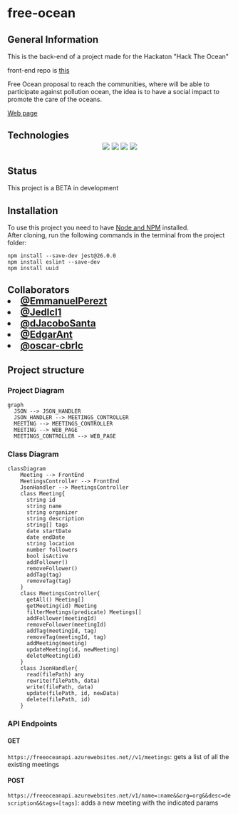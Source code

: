 # free-ocean

<h2>General Information</h2>
This is the back-end of a project made for the Hackaton "Hack The Ocean"<br>

front-end repo is [this](https://github.com/oscar-cbrlc/free-ocean-web-page) <br>
  
  <p>Free Ocean proposal to reach the communities, where will be able to participate against pollution ocean, the idea is to have a social impact to promote the care of the oceans.</p>
  
<a href="https://oscar-cbrlc.github.io/free-ocean-web-page/">Web page</a>

<h2>Technologies</2>
  <div id="badge" align="center">
    <img src= "https://img.shields.io/badge/html5-%23E34F26.svg?style=for-the-badge&logo=html5&logoColor=white">
    <img src= "https://img.shields.io/badge/css3-%231572B6.svg?style=for-the-badge&logo=css3&logoColor=white">
    <img src="https://img.shields.io/badge/javascript-%23323330.svg?style=for-the-badge&logo=javascript&logoColor=%23F7DF1E">
    <img src="https://img.shields.io/badge/JSON-black?style=for-the-badge&logo=json&badgeColor=010101">
  </div>

<h2>Status</h2>
  <p> This project is a BETA in development</p>

<h2>Installation</h2>

To use this project you need to have [Node and NPM](https://nodejs.org/es/) installed.<br>
After cloning, run the following commands in the terminal from the project folder:

```
npm install --save-dev jest@26.0.0
npm install eslint --save-dev
npm install uuid
```

<h2>Collaborators</2>
  <li><a href="https://github.com/EmmanuelPerezt/EmmanuelPerezt"> @EmmanuelPerezt</a></li>
  <li><a href="https://github.com/Jedlcl1"> @Jedlcl1</a></li>
  <li><a href="https://github.com/dJacoboSanta"> @dJacoboSanta</a></li>
  <li><a href="https://github.com/EdgarAnt"> @EdgarAnt</a></li>
  <li><a href="https://github.com/oscar-cbrlc"> @oscar-cbrlc</a></li>
  
## Project structure
### Project Diagram
```mermaid
graph
  JSON --> JSON_HANDLER
  JSON_HANDLER --> MEETINGS_CONTROLLER
  MEETING --> MEETINGS_CONTROLLER
  MEETING --> WEB_PAGE
  MEETINGS_CONTROLLER --> WEB_PAGE
```

### Class Diagram
  
```mermaid
classDiagram
    Meeting --> FrontEnd
    MeetingsController --> FrontEnd
    JsonHandler --> MeetingsController
    class Meeting{
      string id
      string name
      string organizer
      string description
      string[] tags
      date startDate
      date endDate
      string location
      number followers
      bool isActive
      addFollower()
      removeFollower()
      addTag(tag)
      removeTag(tag)
    }
    class MeetingsController{
      getAll() Meeting[]
      getMeeting(id) Meeting
      filterMeetings(predicate) Meetings[]
      addFollower(meetingId)
      removeFollower(meetingId)
      addTag(meetingId, tag)
      removeTag(meetingId, tag)
      addMeeting(meeting)
      updateMeeting(id, newMeeting)
      deleteMeeting(id)
    }
    class JsonHandler{
      read(filePath) any
      rewrite(filePath, data)
      write(filePath, data)
      update(filePath, id, newData)
      delete(filePath, id)
    }
```
### API Endpoints
#### GET
```https://freeoceanapi.azurewebsites.net//v1/meetings```: gets a list of all the existing meetings
#### POST
```https://freeoceanapi.azurewebsites.net/v1/name=:name&&org=org&&desc=description&&tags=[tags]```: adds a new meeting with the indicated params
